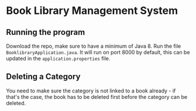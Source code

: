 # Book Library Management System

## Running the program

Download the repo, make sure to have a minimum of Java 8. Run the file `BooklibraryApplication.java`. It will run on port 8000
by default, this can be updated in the `application.properties` file.

## Deleting a Category

You need to make sure the category is not linked to a book already - if that's the case, the book has to be deleted first before the category can be deleted.

